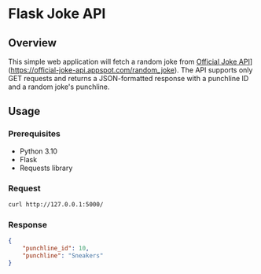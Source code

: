 # Flask Joke API

## Overview

This simple web application will fetch a random joke from [Official Joke API](https://official-joke-api.appspot.com/)](https://official-joke-api.appspot.com/random_joke). 
The API supports only GET requests and returns a JSON-formatted response with a punchline ID and a random joke's punchline.

## Usage

### Prerequisites

- Python 3.10
- Flask
- Requests library

### Request

```bash
curl http://127.0.0.1:5000/
```

### Response
```JSON
{
    "punchline_id": 10,
    "punchline": "Sneakers"
}
```
